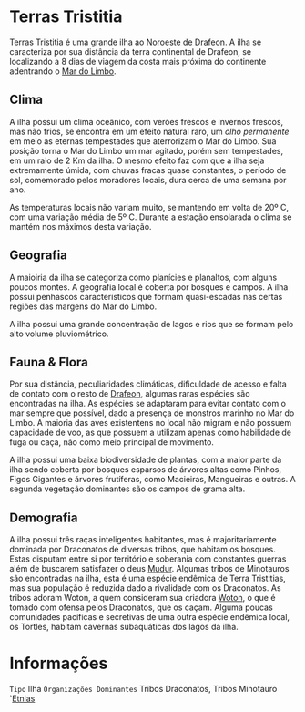 <!-- TITLE: Terras Tristitia -->
<!-- SUBTITLE: Visão geral sobre Terras Tristitia -->

# Terras Tristitia
Terras Tristitia é uma grande ilha ao [Noroeste de Drafeon](http://localhost/lugares/plano-material/drafeon/noroeste-de-drafeon#noroeste-de-drafeon). A ilha se caracteriza por sua distância da terra continental de Drafeon, se localizando a 8 dias de viagem da costa mais próxima do continente adentrando o [Mar do Limbo](http://localhost/lugares/plano-material/drafeon/mar-do-limbo#mar-do-limbo).

## Clima
A ilha possui um clima oceânico, com verões frescos e invernos frescos, mas não frios, se encontra em um efeito natural raro, um *olho permanente* em meio as eternas tempestades que aterrorizam o Mar do Limbo. Sua posição torna o Mar do Limbo um mar agitado, porém sem tempestades, em um raio de 2 Km da ilha. O mesmo efeito faz com que a ilha seja extremamente úmida, com chuvas fracas quase constantes, o período de sol, comemorado pelos moradores locais, dura cerca de uma semana por ano.

As temperaturas locais não variam muito, se mantendo em volta de 20º C, com uma variação média de 5º C. Durante a estação ensolarada o clima se mantém nos máximos desta variação.

## Geografia
A maioiria da ilha se categoriza como planícies e planaltos, com alguns poucos montes. A geografia local é coberta por bosques e campos. A ilha possui penhascos característicos que formam quasi-escadas nas certas regiões das margens do Mar do Limbo.

A ilha possui uma grande concentração de lagos e rios que se formam pelo alto volume pluviométrico.

## Fauna & Flora
Por sua distância, peculiaridades climáticas, dificuldade de acesso e falta de contato com o resto de [Drafeon](http://localhost/lugares/plano-material/drafeon#drafeon), algumas raras espécies são encontradas na ilha. As espécies se adaptaram para evitar contato com o mar sempre que possível, dado a presença de monstros marinho no Mar do Limbo. A maioria das aves existentens no local não migram e não possuem capacidade de voo, as que possuem a utilizam apenas como habilidade de fuga ou caça, não como meio principal de movimento. 

A ilha possui uma baixa biodiversidade de plantas, com a maior parte da ilha sendo coberta por bosques esparsos de árvores altas como Pinhos, Figos Gigantes e árvores frutíferas, como Macieiras, Mangueiras e outras. A segunda vegetação dominantes são os campos de grama alta.


## Demografia
A ilha possui três raças inteligentes habitantes, mas é majoritariamente dominada por Draconatos de diversas tribos, que habitam os bosques. Estas disputam entre si por território e soberania com constantes guerras além de buscarem satisfazer o deus [Mudur](http://localhost/divindades/panteao-das-treze-estrelas/mudur#mudur).
Algumas tribos de Minotauros são encontradas na ilha, esta é uma espécie endêmica de Terra Tristitias, mas sua população é reduzida dado a rivalidade com os Draconatos. As tribos adoram Woton, a quem consideram sua criadora [Woton](http://localhost/divindades/panteao-das-treze-estrelas/woton#woton), o que é tomado com ofensa pelos Draconatos, que os caçam.
Alguma poucas comunidades pacíficas e secretivas de uma outra espécie endêmica local, os Tortles, habitam cavernas subaquáticas dos lagos da ilha.

# Informações
`Tipo` Ilha
`Organizações Dominantes` Tribos Draconatos, Tribos Minotauro
`[Etnias](http://localhost/lugares/plano-material/drafeon/noroeste-de-drafeon/terras-tristitia/etnias-de-terras-tristia)

